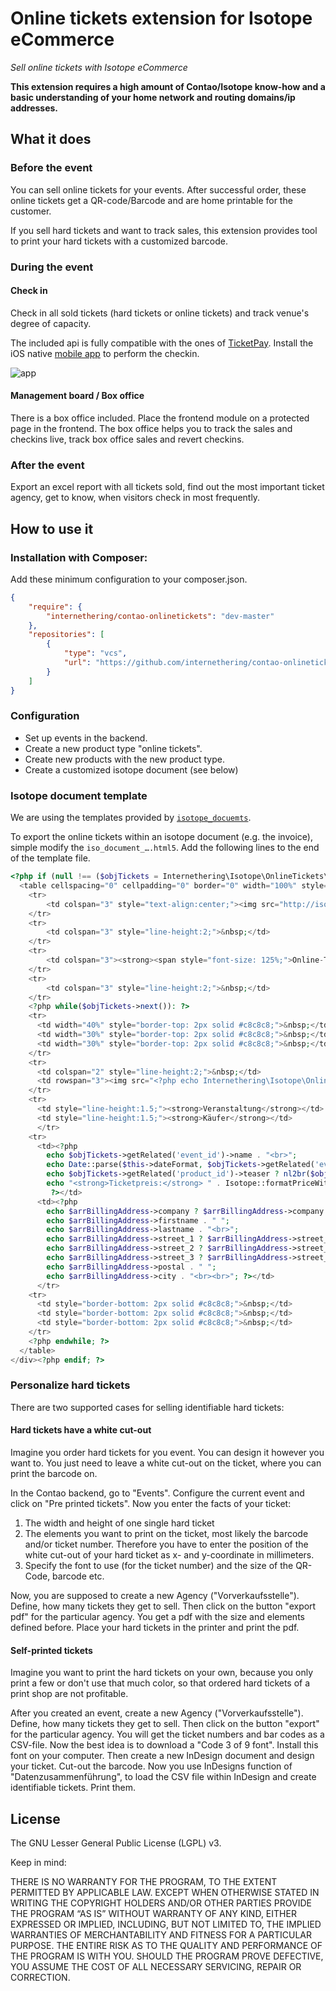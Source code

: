 Online tickets extension for Isotope eCommerce
==============================================
*Sell online tickets with Isotope eCommerce*

**This extension requires a high amount of Contao/Isotope know-how and a basic understanding of your home network and
routing domains/ip addresses.**

What it does
------------

### Before the event

You can sell online tickets for your events. After successful order, these online tickets get a QR-code/Barcode and are
home printable for the customer.

If you sell hard tickets and want to track sales, this extension provides tool to print your hard tickets with a
customized barcode.


### During the event

#### Check in

Check in all sold tickets (hard tickets or online tickets) and track venue's degree of capacity.

The included api is fully compatible with the ones of [TicketPay](http://ticketpay.de/). Install the iOS native
[mobile app](http://ticketpay.de/app-demo/) to perform the checkin.

![app](http://ticketpay.de/wp-content/uploads/2013/09/app1.png)

#### Management board / Box office

There is a box office included. Place the frontend module on a protected page in the frontend.
The box office helps you to track the sales and checkins live, track box office sales and revert checkins.

### After the event

Export an excel report with all tickets sold, find out the most important ticket agency, get to know, when visitors
check in most frequently.

How to use it
-------------

### Installation with Composer:

Add these minimum configuration to your composer.json.

```json
{
    "require": {
        "internethering/contao-onlinetickets": "dev-master"
    },
    "repositories": [
        {
            "type": "vcs",
            "url": "https://github.com/internethering/contao-onlinetickets"
        }
    ]
}
```

### Configuration

* Set up events in the backend.
* Create a new product type "online tickets".
* Create new products with the new product type.
* Create a customized isotope document (see below)

### Isotope document template

We are using the templates provided by [`isotope_docuemts`](https://github.com/katgirl/isotope_documents).

To export the online tickets within an isotope document (e.g. the invoice), simple modify the `iso_document_….html5`.
Add the following lines to the end of the template file.

```php
<?php if (null !== ($objTickets = Internethering\Isotope\OnlineTickets\Model\Ticket::findByOrder($this->collection->id))): ?><div style="font-size: 72.5%; font-family: Helvetica, sans-serif; float:left; page-break-before:always;">
  <table cellspacing="0" cellpadding="0" border="0" width="100%" style="margin-left:100px;" >
  	<tr>
  		<td colspan="3" style="text-align:center;"><img src="http://isotopeecommerce.org/files/layout/logo.png" alt="Isotope eCommerce" height="100"></td>
	</tr>
	<tr>
		<td colspan="3" style="line-height:2;">&nbsp;</td>
	</tr>
	<tr>
		<td colspan="3"><strong><span style="font-size: 125%;">Online-Tickets</span><br>zur Bestellung <?php echo $this->collection->document_number; ?></strong></td>
	</tr>
	<tr>
		<td colspan="3" style="line-height:2;">&nbsp;</td>
	</tr>
  	<?php while($objTickets->next()): ?>
  	<tr>
      <td width="40%" style="border-top: 2px solid #c8c8c8;">&nbsp;</td>
      <td width="30%" style="border-top: 2px solid #c8c8c8;">&nbsp;</td>
      <td width="30%" style="border-top: 2px solid #c8c8c8;">&nbsp;</td>
  	</tr>
  	<tr>
      <td colspan="2" style="line-height:2;">&nbsp;</td>
      <td rowspan="3"><img src="<?php echo Internethering\Isotope\OnlineTickets\Helper\QrCode::getLocalPath($objTickets->hash); ?>" alt="Ticket Code"></td>
  	</tr>
  	<tr>
  	  <td style="line-height:1.5;"><strong>Veranstaltung</strong></td>
  	  <td style="line-height:1.5;"><strong>Käufer</strong></td>
  	  </tr>
    <tr>
  	  <td><?php
  	  	echo $objTickets->getRelated('event_id')->name . "<br>";
  		echo Date::parse($this->dateFormat, $objTickets->getRelated('event_id')->date) . "<br><br>";
  		echo $objTickets->getRelated('product_id')->teaser ? nl2br($objTickets->getRelated('product_id')->teaser) . "<br><br>" : "";
  		echo "<strong>Ticketpreis:</strong> " . Isotope::formatPriceWithCurrency($objTickets->getRelated('item_id')->price) . "<br>";
  		 ?></td>
  	  <td><?php
  	    echo $arrBillingAddress->company ? $arrBillingAddress->company . "<br>" : "";
        echo $arrBillingAddress->firstname . " "; 
        echo $arrBillingAddress->lastname . "<br>";
        echo $arrBillingAddress->street_1 ? $arrBillingAddress->street_1 . "<br>" : "";
        echo $arrBillingAddress->street_2 ? $arrBillingAddress->street_2 . "<br>" : "";
        echo $arrBillingAddress->street_3 ? $arrBillingAddress->street_3 . "<br>" : "";
        echo $arrBillingAddress->postal . " ";
        echo $arrBillingAddress->city . "<br><br>"; ?></td>
  	  </tr>
    <tr>
      <td style="border-bottom: 2px solid #c8c8c8;">&nbsp;</td>
      <td style="border-bottom: 2px solid #c8c8c8;">&nbsp;</td>
      <td style="border-bottom: 2px solid #c8c8c8;">&nbsp;</td>
  	</tr>
    <?php endwhile; ?>
  </table>
</div><?php endif; ?>
```

### Personalize hard tickets

There are two supported cases for selling identifiable hard tickets:

#### Hard tickets have a white cut-out

Imagine you order hard tickets for you event. You can design it however you want to. You just need to leave a white
cut-out on the ticket, where you can print the barcode on.

In the Contao backend, go to "Events". Configure the current event and click on "Pre printed tickets". Now you enter the
facts of your ticket:
1) The width and height of one single hard ticket
2) The elements you want to print on the ticket, most likely the barcode and/or ticket number. Therefore you have to
enter the position of the white cut-out of your hard ticket as x- and y-coordinate in millimeters.
3) Specify the font to use (for the ticket number) and the size of the QR-Code, barcode etc.

Now, you are supposed to create a new Agency ("Vorverkaufsstelle"). Define, how many tickets they get to sell. Then
click on the button "export pdf" for the particular agency. You get a pdf with the size and elements defined before.
Place your hard tickets in the printer and print the pdf.

#### Self-printed tickets

Imagine you want to print the hard tickets on your own, because you only print a few or don't use that much color, so
that ordered hard tickets of a print shop are not profitable.

After you created an event, create a new Agency ("Vorverkaufsstelle"). Define, how many tickets they get to sell. Then
click on the button "export" for the particular agency. You will get the ticket numbers and bar codes as a CSV-file. Now
the best idea is to download a "Code 3 of 9 font". Install this font on your computer. Then create a new InDesign
document and design your ticket. Cut-out the barcode. Now you use InDesigns function of "Datenzusammenführung", to load
the CSV file within InDesign and create identifiable tickets. Print them.

License
-------

The GNU Lesser General Public License (LGPL) v3.

Keep in mind:

THERE IS NO WARRANTY FOR THE PROGRAM, TO THE EXTENT PERMITTED BY APPLICABLE LAW. EXCEPT WHEN OTHERWISE STATED IN WRITING
THE COPYRIGHT HOLDERS AND/OR OTHER PARTIES PROVIDE THE PROGRAM “AS IS” WITHOUT WARRANTY OF ANY KIND, EITHER EXPRESSED OR
IMPLIED, INCLUDING, BUT NOT LIMITED TO, THE IMPLIED WARRANTIES OF MERCHANTABILITY AND FITNESS FOR A PARTICULAR PURPOSE.
THE ENTIRE RISK AS TO THE QUALITY AND PERFORMANCE OF THE PROGRAM IS WITH YOU. SHOULD THE PROGRAM PROVE DEFECTIVE, YOU
ASSUME THE COST OF ALL NECESSARY SERVICING, REPAIR OR CORRECTION.
